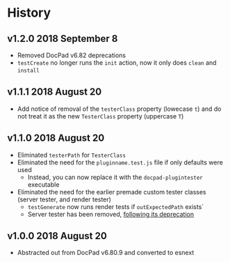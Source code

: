 # History

## v1.2.0 2018 September 8
- Removed DocPad v6.82 deprecations
- `testCreate` no longer runs the `init` action, now it only does `clean` and `install`

## v1.1.1 2018 August 20
- Add notice of removal of the `testerClass` property (lowecase `t`) and do not treat it as the new `TesterClass` property (uppercase `T`)

## v1.1.0 2018 August 20
- Eliminated `testerPath` for `TesterClass`
- Eliminated the need for the `pluginname.test.js` file if only defaults were used
    - Instead, you can now replace it with the `docpad-plugintester` executable
- Eliminated the need for the earlier premade custom tester classes (server tester, and render tester)
    - `testGenerate` now runs render tests if `outExpectedPath` exists`
    - Server tester has been removed, [following its deprecation](https://github.com/docpad/docpad/issues/1081)

## v1.0.0 2018 August 20
- Abstracted out from DocPad v6.80.9 and converted to esnext
